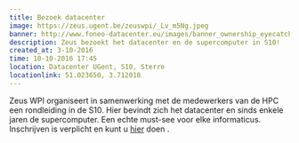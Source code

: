 ```yaml
---
title: Bezoek datacenter
image: https://zeus.ugent.be/zeuswpi/_Lv_m5Ng.jpeg
banner: http://www.foneo-datacenter.eu/images/banner_ownership_eyecatcher.jpg
description: Zeus bezoekt het datacenter en de supercomputer in S10!
created_at: 3-10-2016
time: 10-10-2016 17:45
location: Datacenter UGent, S10, Sterre
locationlink: 51.023650, 3.712018
---
```


Zeus WPI organiseert in samenwerking met de medewerkers van de HPC een rondleiding in  de S10.
Hier bevindt zich het datacenter en sinds enkele jaren de supercomputer.
Een echte must-see voor elke informaticus.
Inschrijven is verplicht en kunt u  [hier](https://event.fkgent.be/events/111) doen .

